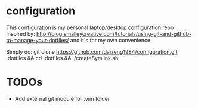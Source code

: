 # configuration
This configuration is my personal laptop/desktop configuration repo inspired by: http://blog.smalleycreative.com/tutorials/using-git-and-github-to-manage-your-dotfiles/ and it's for my own convenience.

Simply do: git clone https://github.com/daizeng1984/configuration.git .dotfiles && cd .dotfiles && ./createSymlink.sh

# TODOs
* Add external git module for .vim folder
